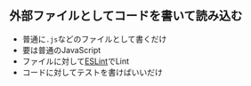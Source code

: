 ## 外部ファイルとしてコードを書いて読み込む

-   普通に`.js`などのファイルとして書くだけ
-   要は普通のJavaScript
-   ファイルに対して[ESLint](http://eslint.org/ "ESLint")でLint
-   コードに対してテストを書けばいいだけ
